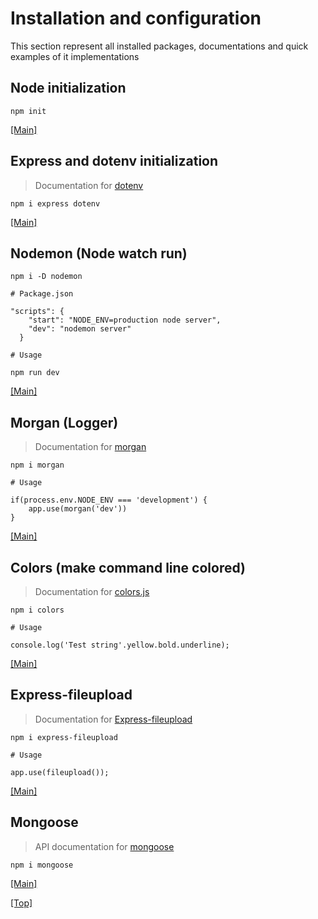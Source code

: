 # Installation and configuration

This section represent all installed packages, documentations and quick examples of it implementations



## Node initialization
```
npm init
```
[[Main]](/readme.md#usage)


## Express and dotenv initialization
>Documentation for [dotenv](https://github.com/motdotla/dotenv)
```
npm i express dotenv
```
[[Main]](/readme.md#usage)


## Nodemon (Node watch run)
```
npm i -D nodemon
```
```
# Package.json

"scripts": {
    "start": "NODE_ENV=production node server",
    "dev": "nodemon server"
  }
```  
```
# Usage

npm run dev
```
[[Main]](/readme.md#usage)


## Morgan (Logger)
>Documentation for [morgan](https://github.com/expressjs/morgan)
```
npm i morgan
```
```
# Usage

if(process.env.NODE_ENV === 'development') {
    app.use(morgan('dev'))
}
```
[[Main]](/readme.md#usage)


## Colors (make command line colored)
>Documentation for [colors.js](https://www.npmjs.com/package/colors)
```
npm i colors
```
```
# Usage

console.log('Test string'.yellow.bold.underline);
```
[[Main]](/readme.md#usage)


## Express-fileupload
>Documentation for [Express-fileupload](https://github.com/richardgirges/express-fileupload)
```
npm i express-fileupload
```
```
# Usage

app.use(fileupload());
```
[[Main]](/readme.md#usage)


## Mongoose
>API documentation for [mongoose](https://mongoosejs.com)
```
npm i mongoose
```
[[Main]](/readme.md#usage)

[[Top]](/documentation/installation.md#Installation-and-configuration)